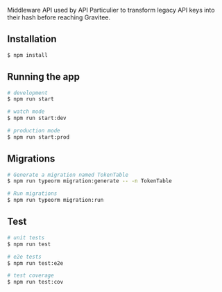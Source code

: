 Middleware API used by API Particulier to transform legacy API keys into their hash before reaching Gravitee.

## Installation

```bash
$ npm install
```

## Running the app

```bash
# development
$ npm run start

# watch mode
$ npm run start:dev

# production mode
$ npm run start:prod
```

## Migrations

```bash
# Generate a migration named TokenTable
$ npm run typeorm migration:generate -- -n TokenTable

# Run migrations
$ npm run typeorm migration:run
```

## Test

```bash
# unit tests
$ npm run test

# e2e tests
$ npm run test:e2e

# test coverage
$ npm run test:cov
```
